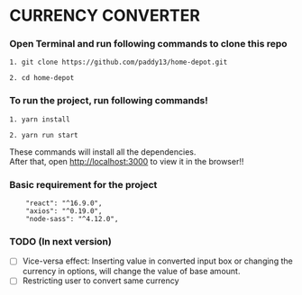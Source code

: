 # CURRENCY CONVERTER

### Open Terminal and run following commands to clone this repo<br>

```
1. git clone https://github.com/paddy13/home-depot.git

2. cd home-depot
```

### To run the project, run following commands!<br>

```
1. yarn install

2. yarn run start
```

These commands will install all the dependencies. <br>
After that, open [http://localhost:3000](http://localhost:3000) to view it in the browser!!<br>

### Basic requirement for the project
```
    "react": "^16.9.0",
    "axios": "^0.19.0",
    "node-sass": "^4.12.0",
```

### TODO (In next version)
- [ ] Vice-versa effect: Inserting value in converted input box or changing the currency in options, will change the value of base amount.
- [ ] Restricting user to convert same currency
